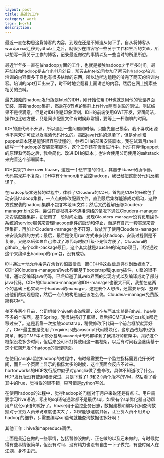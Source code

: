 ```yaml
---
layout: post
title: 最近的工作
category: work
tags: [work]
description: 
---
```


最近一直在构思这篇博客的内容，到现在还是不知道从何下手。自从将博客从wordpress迁移到github上之后，就很少在博客写一些关于工作和生活的文章，所以想写一篇关于工作的博客，记录最近做过的事情以及一些当时的所思所想。

最近半年多一直在做hadoop方面的工作，也就是接触hadoop才半年多时间。最开始接触hadoop是去年的11月21日，那天去Intel公司参加了两天的hadoop培训。培训的内容很多干货也有很多枯燥的东西，所以边听边瞌睡的听完了两天的培训内容。培训的ppt打印出来了，时不时地会翻看上面讲述的内容，然后在网上搜索些相关的资料。

最先接触的hadoop发行版是Intel的IDH，刚开始使用IDH也就是用他的管理界面安装、部署hadoop集群，然后在8节点的集群上作hive两表关联的测试。测试结果不是很满意，但是对IDH倒是印象深刻。IDH的前端使用GWT开发，界面简洁，操作也比较方便，只是同步配置文件有时候非常慢，要等上一杯咖啡的时间。

<!-- more -->

IDH的源代码不开源，所以遇到一些问题的时候，只能先自己摸索。我不喜欢闭源也不喜欢许可证以及混淆代码什么的。虽然java代码的混淆了，但是shell和puppet脚本还是能够很容易读懂的。参考IDH的部署安装脚本，我在试着用shell编写一个hadoop的安装部署脚本，这个工作还在慢慢进行中。也许在弄懂puppet的原理和代码之后，我会简化、改进IDH的脚本；也许会使用公司使用的saltstack来完善这个部署脚本。

IDH实现了hive over hbase，这是一个很不错的特性，其基于hbase的协作器，代码实现并不复杂。IDH中有个hmon用于监控hadoop，我已经把这部分代码反编译了。

在hadoop版本选择的过程中，体验了Cloudera的CDH。首先是CDH的压缩包手动安装hadoop集群，一点点的修改配置文件，直到最后集群能够成功启动，这种方式安装的hadoop集群不包含本地lib文件；然后又试着解压缩Cloudera-manager.bin文件，尝试在虚拟机中不连接网络的情况下通过Cloudera-manager来安装配置集群，在使用了一段时间之后，发现Cloudera-manager没有使用操作系统的service服务来管理hadoop组件的启动和停止，而是有自己一套实现来管理集群，再加上Cloudera-manager也不开源，故放弃了使用Cloudera-manager来安装集群的方式；最后，最后是使用rpm方式来安装hadoop，安装过程倒是不复杂，只是以后如果自己修改了源代码时候升级不是很方便了，Cloudera的github上有个cdh-package项目，这个其实就是apache的bigtop项目，试过通过这个来编译出hadoop的rpm包，没有成功。

IDH通过本地文件来保存集群的配置信息，而CDH将这些信息保存到数据库了。CDH的Cloudera-manager的web界面基于bootstrap和jquery插件，ui做的很不错，通过反编译java代码，已经知道了其web界面的实现方式以及编译成功了部分java代码。CDH的Cloudera-manager和IDH-manager也很大不同，我想在这两个的基础上也实现一个hadoop的manager，这是我个人想法，还需要研究、整理出他们的实现思路，然后一点点的构思自己该怎么做。Cloudera-manager免费版简称CMF。

差不多两个月前，公司想做个hive的查询界面，这个东西其实就是和hwi、hue差不多的个东西。基于Spring，我很快搭好了框架，然后把CMF其中的css和js都迁移过来了。这是我第一次接触bootstrap，稍微修改下代码一个前台框架就弄好了，CMF最主要是使用了require.js使javascript代码模块化，这东西改起来也很简单，我把CMF中大部分基础javascript代码都移到了我搭好的框架中。搭好这个框架没花多少时间，但后来公司不打算使用这一套框架，以后有时间我会继续基于这个框架开发个hadoop的管理界面。

在使用ganglia监控hadoop的过程中，有时候需要找一个监控指标需要花好长时间，而且一个页面上显示的指标太多的时候，这个页面会反应不过来。hortonworks的HDP发行版中似乎对ganglia做了些修改，具体不知道改了什么。HDP发行版没有使用和研究过，只是下载了1.3和2.0两个版本的VM，然后看了看其中的hue，觉得做的很不错，只可惜是python写的。

在使用hadoop的过程中，觉得hadoop的门槛对于用户来说还是有点卡。用户需要学习hive语法，写出的sql语句通常都不是最优sql，如果有个sql优化器自动帮用户优化sql语句就好了。hbase用于监控业务日志，数据建模和编写代码查询数据对于业务人员来说难度也太大了，如果能够适度封装，让业务人员不用关心hadoop的细节，只需要编写sql语句就能查询数据该多好啊！

其他工作：hive和mapreduce调优。

上面是最近在做的一些事情，包括暂停没做的、正在做的以及还未做的。有时候觉得有些事情很简单，但没有时间、没有精力也没有自由一下子做完，有些时候人在江湖，身不由己。








